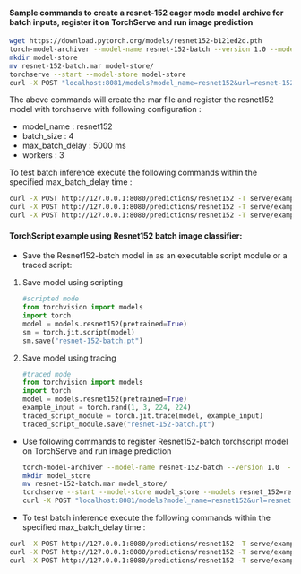 #### Sample commands to create a resnet-152 eager mode model archive for batch inputs, register it on TorchServe and run image prediction

```bash
wget https://download.pytorch.org/models/resnet152-b121ed2d.pth
torch-model-archiver --model-name resnet-152-batch --version 1.0 --model-file serve/examples/image_classifier/resnet_152_batch/model.py --serialized-file resnet152-b121ed2d.pth --handler serve/examples/image_classifier/resnet_152_batch/resnet152_handler.py --extra-files serve/examples/image_classifier/index_to_name.json
mkdir model-store
mv resnet-152-batch.mar model-store/
torchserve --start --model-store model-store
curl -X POST "localhost:8081/models?model_name=resnet152&url=resnet-152-batch.mar&batch_size=4&max_batch_delay=5000&initial_workers=3&synchronous=true"
```

The above commands will create the mar file and register the resnet152 model with torchserve with following configuration :

 - model_name : resnet152
 - batch_size : 4
 - max_batch_delay : 5000 ms
 - workers : 3

To test batch inference execute the following commands within the specified max_batch_delay time :

```bash
curl -X POST http://127.0.0.1:8080/predictions/resnet152 -T serve/examples/image_classifier/resnet_152_batch/images/croco.jpg &
curl -X POST http://127.0.0.1:8080/predictions/resnet152 -T serve/examples/image_classifier/resnet_152_batch/images/dog.jpg &
curl -X POST http://127.0.0.1:8080/predictions/resnet152 -T serve/examples/image_classifier/resnet_152_batch/images/kitten.jpg &
```

#### TorchScript example using Resnet152 batch image classifier:

* Save the Resnet152-batch model in as an executable script module or a traced script:

1. Save model using scripting
   ```python
   #scripted mode
   from torchvision import models
   import torch
   model = models.resnet152(pretrained=True)
   sm = torch.jit.script(model)
   sm.save("resnet-152-batch.pt")
   ```

2. Save model using tracing
   ```python
   #traced mode
   from torchvision import models
   import torch
   model = models.resnet152(pretrained=True)
   example_input = torch.rand(1, 3, 224, 224)
   traced_script_module = torch.jit.trace(model, example_input)
   traced_script_module.save("resnet-152-batch.pt")
   ```  

* Use following commands to register Resnet152-batch torchscript model on TorchServe and run image prediction

    ```bash
    torch-model-archiver --model-name resnet-152-batch --version 1.0  --serialized-file resnet-152-batch.pt --extra-files serve/examples/image_classifier/index_to_name.json  --handler serve/examples/image_classifier/resnet_152_batch/resnet152_handler.py
    mkdir model_store
    mv resnet-152-batch.mar model_store/
    torchserve --start --model-store model_store --models resnet_152=resnet-152-batch.mar
    curl -X POST "localhost:8081/models?model_name=resnet152&url=resnet-152-batch.mar&batch_size=4&max_batch_delay=5000&initial_workers=3&synchronous=true"
    ```

* To test batch inference execute the following commands within the specified max_batch_delay time :

```bash
curl -X POST http://127.0.0.1:8080/predictions/resnet152 -T serve/examples/image_classifier/resnet_152_batch/images/croco.jpg &
curl -X POST http://127.0.0.1:8080/predictions/resnet152 -T serve/examples/image_classifier/resnet_152_batch/images/dog.jpg &
curl -X POST http://127.0.0.1:8080/predictions/resnet152 -T serve/examples/image_classifier/resnet_152_batch/images/kitten.jpg &
```
